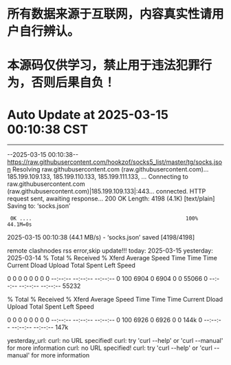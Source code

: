 # 所有数据来源于互联网，内容真实性请用户自行辨认。

# 本源码仅供学习，禁止用于违法犯罪行为，否则后果自负！

# Auto Update  at 2025-03-15 00:10:38 CST
------------------------------------------------
--2025-03-15 00:10:38--  https://raw.githubusercontent.com/hookzof/socks5_list/master/tg/socks.json
Resolving raw.githubusercontent.com (raw.githubusercontent.com)... 185.199.109.133, 185.199.110.133, 185.199.111.133, ...
Connecting to raw.githubusercontent.com (raw.githubusercontent.com)|185.199.109.133|:443... connected.
HTTP request sent, awaiting response... 200 OK
Length: 4198 (4.1K) [text/plain]
Saving to: ‘socks.json’

     0K ....                                                  100% 44.1M=0s

2025-03-15 00:10:38 (44.1 MB/s) - ‘socks.json’ saved [4198/4198]

remote clashnodes rss error,skip update!!!
today: 2025-03-15
yesterday: 2025-03-14
  % Total    % Received % Xferd  Average Speed   Time    Time     Time  Current
                                 Dload  Upload   Total   Spent    Left  Speed
  0     0    0     0    0     0      0      0 --:--:-- --:--:-- --:--:--     0100  6904    0  6904    0     0  55066      0 --:--:-- --:--:-- --:--:-- 55232

  % Total    % Received % Xferd  Average Speed   Time    Time     Time  Current
                                 Dload  Upload   Total   Spent    Left  Speed
  0     0    0     0    0     0      0      0 --:--:-- --:--:-- --:--:--     0100  6926    0  6926    0     0   144k      0 --:--:-- --:--:-- --:--:--  147k

yesterday_url:
curl: no URL specified!
curl: try 'curl --help' or 'curl --manual' for more information
curl: no URL specified!
curl: try 'curl --help' or 'curl --manual' for more information
